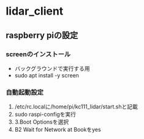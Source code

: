 # lidar_client
## raspberry piの設定
### screenのインストール
- バックグラウンドで実行する用
- sudo apt install -y screen
### 自動起動設定
1. /etc/rc.localに/home/pi/kc111_lidar/start.shと記載
2. sudo raspi-configを実行
3. 3.Boot Optionsを選択
4. B2 Wait for Network at Bookをyes
 
